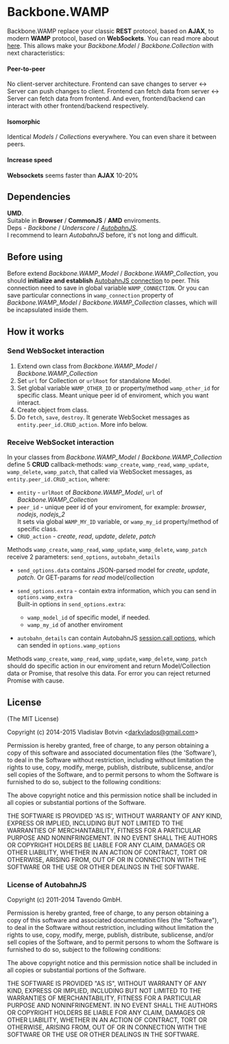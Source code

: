 # Backbone.WAMP

Backbone.WAMP replace your classic **REST** protocol, based on **AJAX**, to modern **WAMP** protocol, based on **WebSockets**.
You can read more about <a href=http://wamp.ws target=_blank>here</a>. This allows make your *Backbone.Model* / *Backbone.Collection* with next characteristics:

#### Peer-to-peer

No client-server architecture.
Frontend can save changes to server <-> Server can push changes to client.
Frontend can fetch data from server <-> Server can fetch data from frontend.
And even, frontend/backend can interact with other frontend/backend respectively.

#### Isomorphic

Identical *Models* / *Collections* everywhere. You can even share it between peers.

#### Increase speed

**Websockets** seems faster than **AJAX** 10-20%

## Dependencies

**UMD**. <br>
Suitable in **Browser** / **CommonJS** / **AMD** enviroments. <br>
Deps - *Backbone* / *Underscore* / *<a href=http://autobahn.ws/js/index.html target=_blank>AutobahnJS</a>*. <br>
I recommend to learn *AutobahnJS* before, it's not long and difficult.

## Before using

Before extend *Backbone.WAMP_Model* / *Backbone.WAMP_Collection*,
you should **initialize and establish** <a href=http://autobahn.ws/js/reference.html#connections target=_blank>AutobahnJS connection</a> to peer.
This connection need to save in global variable `WAMP_CONNECTION`. Or you can save particular connections in
`wamp_connection` property of *Backbone.WAMP_Model* / *Backbone.WAMP_Collection* classes,
which will be incapsulated inside them. 

## How it works

### Send WebSocket interaction

1. Extend own class from *Backbone.WAMP_Model* / *Backbone.WAMP_Collection*
2. Set `url` for Collection or `urlRoot` for standalone Model.
3. Set global variable `WAMP_OTHER_ID` or property/method `wamp_other_id` for specific class. Meant unique peer id of enviroment, which you want interact.
4. Create object from class.
5. Do `fetch`, `save`, `destroy`. It generate WebSocket messages as `entity.peer_id.CRUD_action`. More info below.

### Receive WebSocket interaction

In your classes from *Backbone.WAMP_Model* / *Backbone.WAMP_Collection* define 5 **CRUD** callback-methods:
`wamp_create`, `wamp_read`, `wamp_update`, `wamp_delete`, `wamp_patch`,
that called via WebSocket messages, as `entity.peer_id.CRUD_action`, where:

* `entity` - `urlRoot` of *Backbone.WAMP_Model*, `url` of *Backbone.WAMP_Collection* <br>
* `peer_id` - unique peer id of your enviroment, for example: *browser*, *nodejs*, *nodejs_2*<br>
It sets via global `WAMP_MY_ID` variable,
or `wamp_my_id` property/method of specific class.
* `CRUD_action` - *create*, *read*, *update*, *delete*, *patch*

Methods `wamp_create`, `wamp_read`, `wamp_update`, `wamp_delete`, `wamp_patch` receive 2 parameters: `send_options`, `autobahn_details`<br>

* `send_options.data` contains JSON-parsed model for *create*, *update*, *patch*.
Or GET-params for *read* model/collection
* `send_options.extra` - contain extra information, which you can send in `options.wamp_extra`<br>
Built-in options in `send_options.extra`:

    * `wamp_model_id` of specific model, if needed.
    * `wamp_my_id` of another enviroment

* `autobahn_details` can contain AutobahnJS <a href=http://autobahn.ws/js/reference.html#call target=_blank>session.call options</a>,
which can sended in `options.wamp_options`

Methods `wamp_create`, `wamp_read`, `wamp_update`, `wamp_delete`, `wamp_patch` should do specific action in our enviroment and return Model/Collection data or Promise,
that resolve this data. For error you can reject returned Promise with cause.

## License

(The MIT License)

Copyright (c) 2014-2015 Vladislav Botvin &lt;darkvlados@gmail.com&gt;

Permission is hereby granted, free of charge, to any person obtaining
a copy of this software and associated documentation files (the
'Software'), to deal in the Software without restriction, including
without limitation the rights to use, copy, modify, merge, publish,
distribute, sublicense, and/or sell copies of the Software, and to
permit persons to whom the Software is furnished to do so, subject to
the following conditions:

The above copyright notice and this permission notice shall be
included in all copies or substantial portions of the Software.

THE SOFTWARE IS PROVIDED 'AS IS', WITHOUT WARRANTY OF ANY KIND,
EXPRESS OR IMPLIED, INCLUDING BUT NOT LIMITED TO THE WARRANTIES OF
MERCHANTABILITY, FITNESS FOR A PARTICULAR PURPOSE AND NONINFRINGEMENT.
IN NO EVENT SHALL THE AUTHORS OR COPYRIGHT HOLDERS BE LIABLE FOR ANY
CLAIM, DAMAGES OR OTHER LIABILITY, WHETHER IN AN ACTION OF CONTRACT,
TORT OR OTHERWISE, ARISING FROM, OUT OF OR IN CONNECTION WITH THE
SOFTWARE OR THE USE OR OTHER DEALINGS IN THE SOFTWARE.


### License of AutobahnJS

Copyright (c) 2011-2014 Tavendo GmbH.

Permission is hereby granted, free of charge, to any person obtaining a copy of
this software and associated documentation files (the "Software"), to deal in
the Software without restriction, including without limitation the rights to
use, copy, modify, merge, publish, distribute, sublicense, and/or sell copies of
the Software, and to permit persons to whom the Software is furnished to do so,
subject to the following conditions:

The above copyright notice and this permission notice shall be included in all
copies or substantial portions of the Software.

THE SOFTWARE IS PROVIDED "AS IS", WITHOUT WARRANTY OF ANY KIND, EXPRESS OR
IMPLIED, INCLUDING BUT NOT LIMITED TO THE WARRANTIES OF MERCHANTABILITY, FITNESS
FOR A PARTICULAR PURPOSE AND NONINFRINGEMENT. IN NO EVENT SHALL THE AUTHORS OR
COPYRIGHT HOLDERS BE LIABLE FOR ANY CLAIM, DAMAGES OR OTHER LIABILITY, WHETHER
IN AN ACTION OF CONTRACT, TORT OR OTHERWISE, ARISING FROM, OUT OF OR IN
CONNECTION WITH THE SOFTWARE OR THE USE OR OTHER DEALINGS IN THE SOFTWARE.